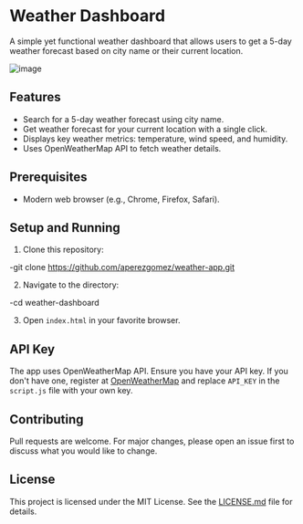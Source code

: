 # Weather Dashboard

A simple yet functional weather dashboard that allows users to get a 5-day weather forecast based on city name or their current location.

![image](https://github.com/aperezgomez/weather-app/assets/120771676/61ccdbe5-c00f-42cf-82d4-18e2fae7be1f)


## Features

- Search for a 5-day weather forecast using city name.
- Get weather forecast for your current location with a single click.
- Displays key weather metrics: temperature, wind speed, and humidity.
- Uses OpenWeatherMap API to fetch weather details.

## Prerequisites

- Modern web browser (e.g., Chrome, Firefox, Safari).

## Setup and Running

1. Clone this repository:

-git clone https://github.com/aperezgomez/weather-app.git

2. Navigate to the directory:

-cd weather-dashboard

3. Open `index.html` in your favorite browser.

## API Key

The app uses OpenWeatherMap API. Ensure you have your API key. If you don't have one, register at [OpenWeatherMap](https://openweathermap.org/api) and replace `API_KEY` in the `script.js` file with your own key.

## Contributing

Pull requests are welcome. For major changes, please open an issue first to discuss what you would like to change.

## License

This project is licensed under the MIT License. See the [LICENSE.md](./LICENSE.md) file for details.

